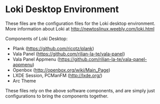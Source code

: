 # Loki Desktop Environment

These files are the configuration files for the Loki desktop environment.  More information about Loki at http://newtoslinux.weebly.com/loki.html

Components of Loki Desktop:
  - Plank (https://github.com/ricotz/plank)
  - Vala Panel (https://github.com/rilian-la-te/vala-panel)
  - Vala Panel Appmenu (https://github.com/rilian-la-te/vala-panel-appmenu)
  - Openbox (http://openbox.org/wiki/Main_Page)
  - LXDE Session, PCManFM (http://lxde.org/)
  - Arc Theme

These files rely on the above software components, and are simply just configurations to bring the components together.
